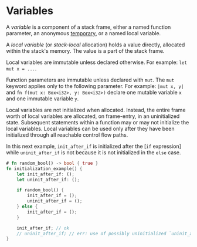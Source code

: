 # Variables

A _variable_ is a component of a stack frame, either a named function parameter,
an anonymous [temporary](expressions.md#temporary-lifetimes), or a named local
variable.

A _local variable_ (or *stack-local* allocation) holds a value directly,
allocated within the stack's memory. The value is a part of the stack frame.

Local variables are immutable unless declared otherwise. For example:
`let mut x = ...`.

Function parameters are immutable unless declared with `mut`. The `mut` keyword
applies only to the following parameter. For example: `|mut x, y|` and
`fn f(mut x: Box<i32>, y: Box<i32>)` declare one mutable variable `x` and one
immutable variable `y`.

Local variables are not initialized when allocated. Instead, the entire frame
worth of local variables are allocated, on frame-entry, in an uninitialized
state. Subsequent statements within a function may or may not initialize the
local variables. Local variables can be used only after they have been
initialized through all reachable control flow paths.

In this next example, `init_after_if` is initialized after the [`if` expression]
while `uninit_after_if` is not because it is not initialized in the `else` case.

```rust
# fn random_bool() -> bool { true }
fn initialization_example() {
    let init_after_if: ();
    let uninit_after_if: ();

    if random_bool() {
        init_after_if = ();
        uninit_after_if = ();
    } else {
        init_after_if = ();
    }

    init_after_if; // ok
    // uninit_after_if; // err: use of possibly uninitialized `uninit_after_if`
}
```
